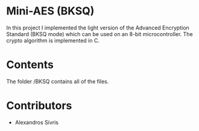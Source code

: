 # Mini-AES (BKSQ) #

In this project I implemented the light version of the Advanced Encryption Standard (BKSQ mode) which can be used on an 8-bit microcontroller. The crypto algorithm is implemented in C.

# Contents #

The folder /BKSQ contains all of the files. 

# Contributors #

* Alexandros Sivris